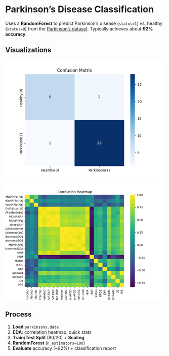 # Parkinson’s Disease Classification

Uses a **RandomForest** to predict Parkinson’s disease (`status=1`) vs. healthy (`status=0`) from the [Parkinson’s dataset](https://www.kaggle.com/datasets/vikasukani/parkinsons-disease-data-set/data). Typically achieves about **92% accuracy**.

## Visualizations

![Confusion Matrix](images/confusion_matrix.png)
![Correlation Heatmap](images/correlation_heatmap.png)


## Process
1. **Load** `parkinsons.data`
2. **EDA**: correlation heatmap, quick stats  
3. **Train/Test Split** (80/20) + **Scaling**  
4. **RandomForest** (`n_estimators=100`)  
5. **Evaluate** accuracy (~92%) + classification report

